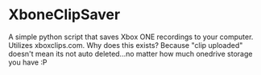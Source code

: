 # XboneClipSaver
A simple python script that saves Xbox ONE recordings to your computer. Utilizes xboxclips.com. Why does this exists? Because "clip uploaded" doesn't mean its not auto deleted...no matter how much onedrive storage you have :P
